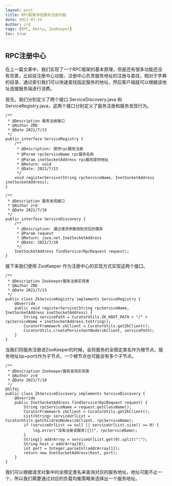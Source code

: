 ```yaml
---
layout: post
title: RPC框架添加服务注册功能
date: 2021-07-24
Author: zrd
tags: [RPC, Netty, ZooKeeper]
toc: true
---
```


## RPC注册中心

在上一篇文章中，我们实现了一个RPC框架的基本原理，但是还有很多功能还没有完善，比如说注册中心功能，注册中心负责服务地址的注册与查找，相对于字典的目录，通过索引我们可以快速查找指定服务的地址，然后客户端就可以根据该地址连接服务端进行消费。

首先，我们分别定义了两个接口 ServiceDiscovery.java 和 ServiceRegistry.java，这两个接口分别定义了服务注册和服务发现行为。

```
/**
 * @Description 服务注册接口
 * @Author ZRD
 * @Date 2021/7/13
 */
public interface ServiceRegistry {
    /**
     * @Description: 提供rpc服务注册
     * @Param rpcServiceName rpc服务名称
     * @Param inetSocketAddress rpc服务提供地址
     * @Return: void
     * @Date: 2021/7/13
     */
    void registerService(String rpcServiceName, InetSocketAddress inetSocketAddress);
}

/**
 * @Description 服务发现接口
 * @Author zrd
 * @Date 2021/7/10
 */
public interface ServiceDiscovery {
    /**
     * @Description: 通过请求参数找到对应的服务
     * @Param request
     * @Return: java.net.InetSocketAddress
     * @Date: 2021/7/10
     */
    InetSocketAddress findService(RpcRequest request);
}
```

接下来我们使用 ZooKeeper 作为注册中心的实现方式实现这两个接口。

```
/**
 * @Description Zookeeper服务注册实现类
 * @Author ZRD
 * @Date 2021/7/13
 */
public class ZkServiceRegistry implements ServiceRegistry {
    @Override
    public void registerService(String rpcServiceName, InetSocketAddress inetSocketAddress) {
        String servicePath = CuratorUtils.ZK_ROOT_PATH + "/" + rpcServiceName + inetSocketAddress.toString();
        CuratorFramework zkClient = CuratorUtils.getZkClient();
        CuratorUtils.createPersistentNode(zkClient, servicePath);
    }
}
```

当我们将服务注册进ZooKeeper的时候，会将服务的全限定类名作为根节点，服务地址(ip+port)作为子节点，一个根节点也可能会有多个子节点。

```
/**
 * @Description Zookeeper服务发现实现类
 * @Author zrd
 * @Date 2021/7/10
 */
@Slf4j
public class ZkServiceDiscovery implements ServiceDiscovery {
    @Override
    public InetSocketAddress findService(RpcRequest request) {
        String rpcServiceName = request.getClassName();
        CuratorFramework zkClient = CuratorUtils.getZkClient();
        List<String> serviceUrlList = CuratorUtils.getChildrenNodes(zkClient, rpcServiceName);
        if (serviceUrlList == null || serviceUrlList.size() == 0) {
            log.error("没有注册该服务[{}]", rpcServiceName);
        }
        String[] addrArray = serviceUrlList.get(0).split(":");
        String host = addrArray[0];
        int port = Integer.parseInt(addrArray[1]);
        return new InetSocketAddress(host, port);
    }
}
```

我们可以根据请求对象中的全限定类名来查询对应的服务地址，地址可能不止一个，所以我们需要通过对应的负载均衡策略来选择出一个服务地址。

